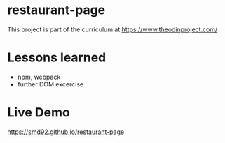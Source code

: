 # restaurant-page
This project is part of the curriculum at https://www.theodinproject.com/
# Lessons learned
- npm, webpack
- further DOM excercise
# Live Demo
https://smd92.github.io/restaurant-page
